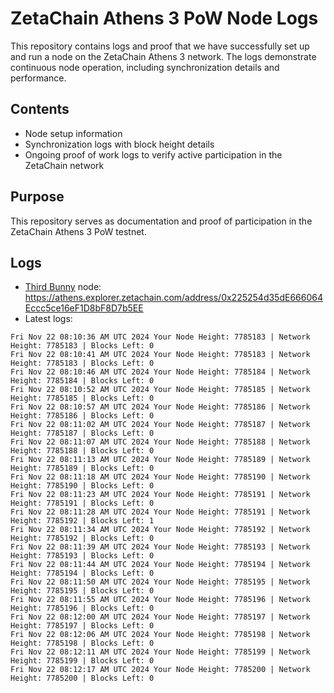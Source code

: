 # ZetaChain Athens 3 PoW Node Logs
This repository contains logs and proof that we have successfully set up and run a node on the ZetaChain Athens 3 network. The logs demonstrate continuous node operation, including synchronization details and performance.

## Contents
- Node setup information
- Synchronization logs with block height details
- Ongoing proof of work logs to verify active participation in the ZetaChain network

## Purpose
This repository serves as documentation and proof of participation in the ZetaChain Athens 3 PoW testnet.

## Logs

- [Third Bunny](https://thirdbunny.xyz/) node: https://athens.explorer.zetachain.com/address/0x225254d35dE666064Eccc5ce16eF1D8bF8D7b5EE
- Latest logs:
```
Fri Nov 22 08:10:36 AM UTC 2024 Your Node Height: 7785183 | Network Height: 7785183 | Blocks Left: 0
Fri Nov 22 08:10:41 AM UTC 2024 Your Node Height: 7785183 | Network Height: 7785183 | Blocks Left: 0
Fri Nov 22 08:10:46 AM UTC 2024 Your Node Height: 7785184 | Network Height: 7785184 | Blocks Left: 0
Fri Nov 22 08:10:52 AM UTC 2024 Your Node Height: 7785185 | Network Height: 7785185 | Blocks Left: 0
Fri Nov 22 08:10:57 AM UTC 2024 Your Node Height: 7785186 | Network Height: 7785186 | Blocks Left: 0
Fri Nov 22 08:11:02 AM UTC 2024 Your Node Height: 7785187 | Network Height: 7785187 | Blocks Left: 0
Fri Nov 22 08:11:07 AM UTC 2024 Your Node Height: 7785188 | Network Height: 7785188 | Blocks Left: 0
Fri Nov 22 08:11:13 AM UTC 2024 Your Node Height: 7785189 | Network Height: 7785189 | Blocks Left: 0
Fri Nov 22 08:11:18 AM UTC 2024 Your Node Height: 7785190 | Network Height: 7785190 | Blocks Left: 0
Fri Nov 22 08:11:23 AM UTC 2024 Your Node Height: 7785191 | Network Height: 7785191 | Blocks Left: 0
Fri Nov 22 08:11:28 AM UTC 2024 Your Node Height: 7785191 | Network Height: 7785192 | Blocks Left: 1
Fri Nov 22 08:11:34 AM UTC 2024 Your Node Height: 7785192 | Network Height: 7785192 | Blocks Left: 0
Fri Nov 22 08:11:39 AM UTC 2024 Your Node Height: 7785193 | Network Height: 7785193 | Blocks Left: 0
Fri Nov 22 08:11:44 AM UTC 2024 Your Node Height: 7785194 | Network Height: 7785194 | Blocks Left: 0
Fri Nov 22 08:11:50 AM UTC 2024 Your Node Height: 7785195 | Network Height: 7785195 | Blocks Left: 0
Fri Nov 22 08:11:55 AM UTC 2024 Your Node Height: 7785196 | Network Height: 7785196 | Blocks Left: 0
Fri Nov 22 08:12:00 AM UTC 2024 Your Node Height: 7785197 | Network Height: 7785197 | Blocks Left: 0
Fri Nov 22 08:12:06 AM UTC 2024 Your Node Height: 7785198 | Network Height: 7785198 | Blocks Left: 0
Fri Nov 22 08:12:11 AM UTC 2024 Your Node Height: 7785199 | Network Height: 7785199 | Blocks Left: 0
Fri Nov 22 08:12:17 AM UTC 2024 Your Node Height: 7785200 | Network Height: 7785200 | Blocks Left: 0
```
